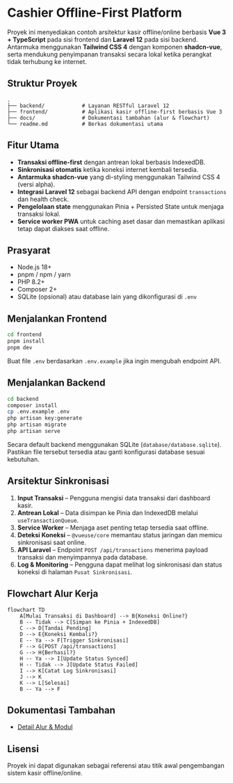 # Cashier Offline-First Platform

Proyek ini menyediakan contoh arsitektur kasir offline/online berbasis **Vue 3 + TypeScript** pada sisi frontend dan **Laravel 12** pada sisi backend. Antarmuka menggunakan **Tailwind CSS 4** dengan komponen **shadcn-vue**, serta mendukung penyimpanan transaksi secara lokal ketika perangkat tidak terhubung ke internet.

## Struktur Proyek

```
.
├── backend/            # Layanan RESTful Laravel 12
├── frontend/           # Aplikasi kasir offline-first berbasis Vue 3
├── docs/               # Dokumentasi tambahan (alur & flowchart)
└── readme.md           # Berkas dokumentasi utama
```

## Fitur Utama

- **Transaksi offline-first** dengan antrean lokal berbasis IndexedDB.
- **Sinkronisasi otomatis** ketika koneksi internet kembali tersedia.
- **Antarmuka shadcn-vue** yang di-styling menggunakan Tailwind CSS 4 (versi alpha).
- **Integrasi Laravel 12** sebagai backend API dengan endpoint `transactions` dan health check.
- **Pengelolaan state** menggunakan Pinia + Persisted State untuk menjaga transaksi lokal.
- **Service worker PWA** untuk caching aset dasar dan memastikan aplikasi tetap dapat diakses saat offline.

## Prasyarat

- Node.js 18+
- pnpm / npm / yarn
- PHP 8.2+
- Composer 2+
- SQLite (opsional) atau database lain yang dikonfigurasi di `.env`

## Menjalankan Frontend

```bash
cd frontend
pnpm install
pnpm dev
```

Buat file `.env` berdasarkan `.env.example` jika ingin mengubah endpoint API.

## Menjalankan Backend

```bash
cd backend
composer install
cp .env.example .env
php artisan key:generate
php artisan migrate
php artisan serve
```

Secara default backend menggunakan SQLite (`database/database.sqlite`). Pastikan file tersebut tersedia atau ganti konfigurasi database sesuai kebutuhan.

## Arsitektur Sinkronisasi

1. **Input Transaksi** – Pengguna mengisi data transaksi dari dashboard kasir.
2. **Antrean Lokal** – Data disimpan ke Pinia dan IndexedDB melalui `useTransactionQueue`.
3. **Service Worker** – Menjaga aset penting tetap tersedia saat offline.
4. **Deteksi Koneksi** – `@vueuse/core` memantau status jaringan dan memicu sinkronisasi saat online.
5. **API Laravel** – Endpoint `POST /api/transactions` menerima payload transaksi dan menyimpannya pada database.
6. **Log & Monitoring** – Pengguna dapat melihat log sinkronisasi dan status koneksi di halaman `Pusat Sinkronisasi`.

## Flowchart Alur Kerja

```mermaid
flowchart TD
    A[Mulai Transaksi di Dashboard] --> B{Koneksi Online?}
    B -- Tidak --> C[Simpan ke Pinia + IndexedDB]
    C --> D[Tandai Pending]
    D --> E{Koneksi Kembali?}
    E -- Ya --> F[Trigger Sinkronisasi]
    F --> G[POST /api/transactions]
    G --> H{Berhasil?}
    H -- Ya --> I[Update Status Synced]
    H -- Tidak --> J[Update Status Failed]
    I --> K[Catat Log Sinkronisasi]
    J --> K
    K --> L[Selesai]
    B -- Ya --> F
```

## Dokumentasi Tambahan

- [Detail Alur & Modul](docs/flow.md)

## Lisensi

Proyek ini dapat digunakan sebagai referensi atau titik awal pengembangan sistem kasir offline/online.

